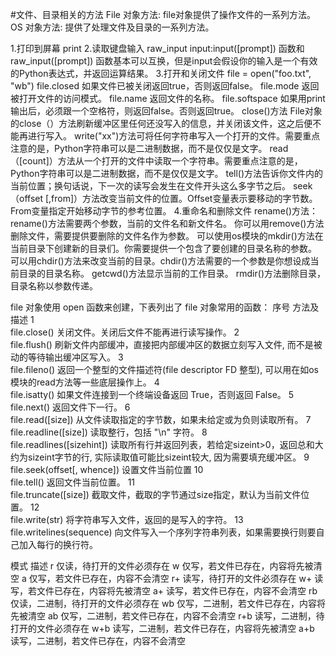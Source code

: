 #文件、目录相关的方法
File 对象方法: file对象提供了操作文件的一系列方法。
OS 对象方法: 提供了处理文件及目录的一系列方法。

1.打印到屏幕
print
2.读取键盘输入
raw_input
input:input([prompt]) 函数和raw_input([prompt]) 函数基本可以互换，但是input会假设你的输入是一个有效的Python表达式，并返回运算结果。
3.打开和关闭文件
file = open("foo.txt", "wb")
file.closed	如果文件已被关闭返回true，否则返回false。
file.mode	返回被打开文件的访问模式。
file.name	返回文件的名称。
file.softspace 如果用print输出后，必须跟一个空格符，则返回false。否则返回true。
close()方法 File对象的close（）方法刷新缓冲区里任何还没写入的信息，并关闭该文件，这之后便不能再进行写入。
write("xx")方法可将任何字符串写入一个打开的文件。需要重点注意的是，Python字符串可以是二进制数据，而不是仅仅是文字。
read（[count]）方法从一个打开的文件中读取一个字符串。需要重点注意的是，Python字符串可以是二进制数据，而不是仅仅是文字。
tell()方法告诉你文件内的当前位置；换句话说，下一次的读写会发生在文件开头这么多字节之后。
seek（offset [,from]）方法改变当前文件的位置。Offset变量表示要移动的字节数。From变量指定开始移动字节的参考位置。
4.重命名和删除文件
rename()方法：
rename()方法需要两个参数，当前的文件名和新文件名。
你可以用remove()方法删除文件，需要提供要删除的文件名作为参数。
可以使用os模块的mkdir()方法在当前目录下创建新的目录们。你需要提供一个包含了要创建的目录名称的参数。
可以用chdir()方法来改变当前的目录。chdir()方法需要的一个参数是你想设成当前目录的目录名称。
getcwd()方法显示当前的工作目录。
rmdir()方法删除目录，目录名称以参数传递。

file 对象使用 open 函数来创建，下表列出了 file 对象常用的函数：
序号	方法及描述
1	
file.close()
关闭文件。关闭后文件不能再进行读写操作。
2	
file.flush()
刷新文件内部缓冲，直接把内部缓冲区的数据立刻写入文件, 而不是被动的等待输出缓冲区写入。
3	
file.fileno()
返回一个整型的文件描述符(file descriptor FD 整型), 可以用在如os模块的read方法等一些底层操作上。
4	
file.isatty()
如果文件连接到一个终端设备返回 True，否则返回 False。
5	
file.next()
返回文件下一行。
6	
file.read([size])
从文件读取指定的字节数，如果未给定或为负则读取所有。
7	
file.readline([size])
读取整行，包括 "\n" 字符。
8	
file.readlines([sizehint])
读取所有行并返回列表，若给定sizeint>0，返回总和大约为sizeint字节的行, 实际读取值可能比sizeint较大, 因为需要填充缓冲区。
9	
file.seek(offset[, whence])
设置文件当前位置
10	
file.tell()
返回文件当前位置。
11	
file.truncate([size])
截取文件，截取的字节通过size指定，默认为当前文件位置。
12	
file.write(str)
将字符串写入文件，返回的是写入的字符。
13	
file.writelines(sequence)
向文件写入一个序列字符串列表，如果需要换行则要自己加入每行的换行符。


模式	描述
r	仅读，待打开的文件必须存在
w	仅写，若文件已存在，内容将先被清空
a	仅写，若文件已存在，内容不会清空
r+	读写，待打开的文件必须存在
w+	读写，若文件已存在，内容将先被清空
a+	读写，若文件已存在，内容不会清空
rb	仅读，二进制，待打开的文件必须存在
wb	仅写，二进制，若文件已存在，内容将先被清空
ab	仅写，二进制，若文件已存在，内容不会清空
r+b	读写，二进制，待打开的文件必须存在
w+b	读写，二进制，若文件已存在，内容将先被清空
a+b	读写，二进制，若文件已存在，内容不会清空
